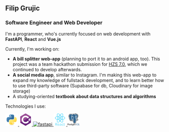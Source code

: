 ## Filip Grujic
### Software Engineer and Web Developer

I'm a programmer, who's currently focused on web development with **FastAPI**, **React** and **Vue.js**

Currently, I'm working on:
- **A bill splitter web-app** (planning to port it to an android app, too). This project was a team hackathon submission for [HZS 7.0](https://hzs.fonis.rs/), which we continued to develop afterwards.
- **A social media app**, similar to Instagram. I'm making this web-app to expand my knowledge of fullstack development, and to learn better how to use third-party software (Supabase for db, Cloudinary for image storage)
- A studying-oriented **textbook about data structures and algorithms**

Technologies I use:
<p align="left"><a href="https://www.python.org" target="_blank" rel="noreferrer"> <img src="https://raw.githubusercontent.com/devicons/devicon/master/icons/python/python-original.svg" alt="python" width="40" height="40"/> </a> <a href="https://dotnet.microsoft.com/en-us/languages/csharp" target="_blank" rel="noreferrer"> <img src="https://raw.githubusercontent.com/devicons/devicon/master/icons/csharp/csharp-original.svg" alt="csharp" width="40" height="40"/> </a> <a href="https://www.github.com/fastapi/fastapi" target="_blank" rel="noreferrer"> <img src="https://avatars.githubusercontent.com/u/156354296?s=200&v=4" alt="fastapi" width="40" height="40"/> </a> <a href="https://reactjs.org/" target="_blank" rel="noreferrer"> <img src="https://raw.githubusercontent.com/devicons/devicon/master/icons/react/react-original-wordmark.svg" alt="react" width="40" height="40"/> </a> <a href="https://www.postgresql.org" target="_blank" rel="noreferrer"> <img src="https://raw.githubusercontent.com/devicons/devicon/master/icons/postgresql/postgresql-original-wordmark.svg" alt="postgresql" width="40" height="40"/> </a> </p>

<!--
**GrujicFilipRS/GrujicFilipRS** is a ✨ _special_ ✨ repository because its `README.md` (this file) appears on your GitHub profile.

Here are some ideas to get you started:

- 🔭 I’m currently working on ...
- 🌱 I’m currently learning ...
- 👯 I’m looking to collaborate on ...
- 🤔 I’m looking for help with ...
- 💬 Ask me about ...
- 📫 How to reach me: ...
- 😄 Pronouns: ...
- ⚡ Fun fact: ...
-->

